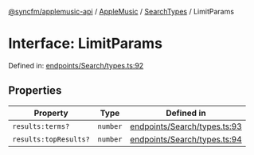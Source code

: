 [@syncfm/applemusic-api](../../../../../../globals.md) / [AppleMusic](../../../index.md) / [SearchTypes](../index.md) / LimitParams

# Interface: LimitParams

Defined in: [endpoints/Search/types.ts:92](https://github.com/sync-fm/applemusic-api/blob/a6a8471d4d51a41f6bd8af9d95c8abf0126e10f4/src/endpoints/Search/types.ts#L92)

## Properties

| Property | Type | Defined in |
| ------ | ------ | ------ |
| <a id="resultsterms"></a> `results:terms?` | `number` | [endpoints/Search/types.ts:93](https://github.com/sync-fm/applemusic-api/blob/a6a8471d4d51a41f6bd8af9d95c8abf0126e10f4/src/endpoints/Search/types.ts#L93) |
| <a id="resultstopresults"></a> `results:topResults?` | `number` | [endpoints/Search/types.ts:94](https://github.com/sync-fm/applemusic-api/blob/a6a8471d4d51a41f6bd8af9d95c8abf0126e10f4/src/endpoints/Search/types.ts#L94) |

